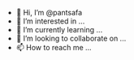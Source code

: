 - 👋 Hi, I’m @pantsafa
- 👀 I’m interested in ...
- 🌱 I’m currently learning ...
- 💞️ I’m looking to collaborate on ...
- 📫 How to reach me ...

<!---
pantsafa/pantsafa is a ✨ special ✨ repository because its `README.md` (this file) appears on your GitHub profile.
You can click the Preview link to take a look at your changes.
--->
